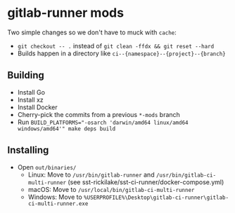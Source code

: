 # gitlab-runner mods

Two simple changes so we don't have to muck with `cache`:

- `git checkout -- .` instead of `git clean -ffdx && git reset --hard`
- Builds happen in a directory like `ci--{namespace}--{project}--{branch}`

## Building

- Install Go
- Install xz
- Install Docker
- Cherry-pick the commits from a previous `*-mods` branch
- Run `BUILD_PLATFORMS="-osarch 'darwin/amd64 linux/amd64 windows/amd64'" make deps build`

## Installing

- Open `out/binaries/`
  - Linux: Move to `/usr/bin/gitlab-runner` and `/usr/bin/gitlab-ci-multi-runner` (see sst-rickilake/sst-ci-runner/docker-compose.yml)
  - macOS: Move to `/usr/local/bin/gitlab-ci-multi-runner`
  - Windows: Move to `%USERPROFILE%\Desktop\gitlab-ci-runner\gitlab-ci-multi-runner.exe`